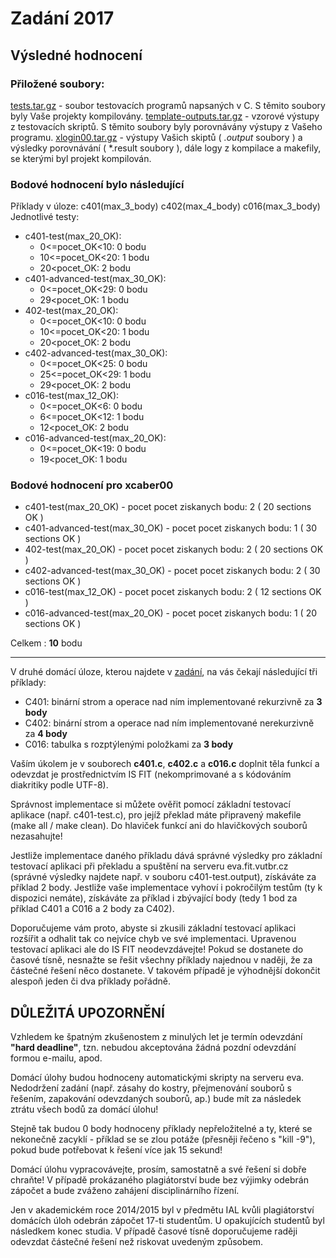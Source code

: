 # Zadání 2017

## Výsledné hodnocení

### Přiložené soubory:

[tests.tar.gz](./Hodnocení/tests.tar.gz "tests.tar.gz") - soubor testovacích programů napsaných v C. S těmito soubory byly Vaše projekty kompilovány.
[template-outputs.tar.gz](./Hodnocení/template-outputs.tar.gz "template-outputs.tar.gz") - vzorové výstupy z testovacích skriptů. S těmito soubory byly porovnávány výstupy z Vašeho programu.
[xlogin00.tar.gz](./Hodnocení/xcaber00.tar.gz "xcaber00.tar.gz") - výstupy Vašich skiptů ( *.output* soubory ) a výsledky porovnávání ( *.result soubory ), dále logy z kompilace a makefily, se kterými byl projekt kompilován.

### Bodové hodnocení bylo následující

Příklady v úloze: c401(max\_3\_body) c402(max\_4\_body) c016(max\_3\_body)
Jednotlivé testy:

- c401-test(max\_20\_OK):
    - 0<=pocet_OK<10: 0 bodu
    - 10<=pocet_OK<20: 1 bodu
    - 20<pocet_OK: 2 bodu
- c401-advanced-test(max\_30\_OK):
    - 0<=pocet_OK<29: 0 bodu
    - 29<pocet_OK: 1 bodu
- 402-test(max\_20\_OK):
    - 0<=pocet_OK<10: 0 bodu
    - 10<=pocet_OK<20: 1 bodu
    - 20<pocet_OK: 2 bodu
- c402-advanced-test(max\_30\_OK):
    - 0<=pocet_OK<25: 0 bodu
    - 25<=pocet_OK<29: 1 bodu
    - 29<pocet_OK: 2 bodu
- c016-test(max\_12\_OK):
    - 0<=pocet_OK<6: 0 bodu
    - 6<=pocet_OK<12: 1 bodu
    - 12<pocet_OK: 2 bodu
- c016-advanced-test(max\_20\_OK):
    - 0<=pocet_OK<19: 0 bodu
    - 19<pocet_OK: 1 bodu

### Bodové hodnocení pro xcaber00

- c401-test(max\_20\_OK) - pocet pocet ziskanych bodu: 2 ( 20 sections OK )
- c401-advanced-test(max\_30\_OK) - pocet pocet ziskanych bodu: 1 ( 30 sections OK )
- 402-test(max\_20\_OK) - pocet pocet ziskanych bodu: 2 ( 20 sections OK )
- c402-advanced-test(max\_30\_OK) - pocet pocet ziskanych bodu: 2 ( 30 sections OK )
- c016-test(max\_12\_OK) - pocet pocet ziskanych bodu: 2 ( 12 sections OK )
- c016-advanced-test(max\_20\_OK) - pocet pocet ziskanych bodu: 1 ( 20 sections OK )

Celkem : **10** bodu

----------------

V druhé domácí úloze, kterou najdete v [zadání](https://wis.fit.vutbr.cz/FIT/st/course-files-st.php?file=%2Fcourse%2FIAL-IT%2Fprojects%2Fial_2017_du2.tar.gz&cid=12129 "Souborech k předmětům / Algoritmy / Projekty / ial_2017_du2.tar.gz"), na vás čekají následující tři příklady:

- C401: binární strom a operace nad ním implementované rekurzivně za **3 body**
- C402: binární strom a operace nad ním implementované nerekurzivně za **4 body**
- C016: tabulka s rozptýlenými položkami za **3 body**

Vaším úkolem je v souborech **c401.c**, **c402.c** a **c016.c** doplnit těla funkcí a odevzdat je prostřednictvím IS FIT (nekomprimované a s kódováním diakritiky podle UTF-8).

Správnost implementace si můžete ověřit pomocí základní testovací aplikace (např. c401-test.c), pro jejíž překlad máte připravený makefile (make all / make clean). Do hlaviček funkcí ani do hlavičkových souborů nezasahujte!

Jestliže implementace daného příkladu dává správné výsledky pro základní testovací aplikaci při překladu a spuštění na serveru eva.fit.vutbr.cz (správné výsledky najdete např. v souboru c401-test.output), získáváte za příklad 2 body. Jestliže vaše implementace vyhoví i pokročilým testům (ty k dispozici nemáte), získáváte za příklad i zbývající body (tedy 1 bod za příklad C401 a C016 a 2 body za C402).

Doporučujeme vám proto, abyste si zkusili základní testovací aplikaci rozšířit a odhalit tak co nejvíce chyb ve své implementaci. Upravenou testovací aplikaci ale do IS FIT neodevzdávejte! Pokud se dostanete do časové tísně, nesnažte se řešit všechny příklady najednou v naději, že za částečné řešení něco dostanete. V takovém případě je výhodnější dokončit alespoň jeden či dva příklady pořádně.

## DŮLEŽITÁ UPOZORNĚNÍ

Vzhledem ke špatným zkušenostem z minulých let je termín odevzdání **"hard deadline"**, tzn. nebudou akceptována žádná pozdní odevzdání formou e-mailu, apod.

Domácí úlohy budou hodnoceny automatickými skripty na serveru eva. Nedodržení zadání  (např. zásahy do kostry, přejmenování souborů s řešením, zapakování odevzdaných souborů, ap.) bude mít za následek ztrátu všech bodů za domácí úlohu!

Stejně tak budou 0 body hodnoceny příklady nepřeložitelné a ty, které se nekonečně zacyklí - příklad se se zlou potáže (přesněji řečeno s "kill -9"), pokud bude potřebovat k řešení více jak 15 sekund!

Domácí úlohu vypracovávejte, prosím, samostatně a své řešení si dobře chraňte! V případě prokázaného plagiátorství bude bez výjimky odebrán zápočet a bude zváženo zahájení disciplinárního řízení.

Jen v akademickém roce 2014/2015 byl v předmětu IAL kvůli plagiátorství domácích úloh odebrán zápočet 17-ti studentům. U opakujících studentů byl následkem konec studia. V případě časové tísně doporučujeme raději odevzdat částečné řešení než riskovat uvedeným způsobem.
